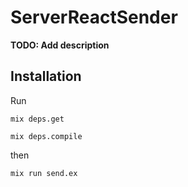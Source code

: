 # ServerReactSender

**TODO: Add description**

## Installation
Run
```
mix deps.get
```
```
mix deps.compile
```
then
```
mix run send.ex
```
